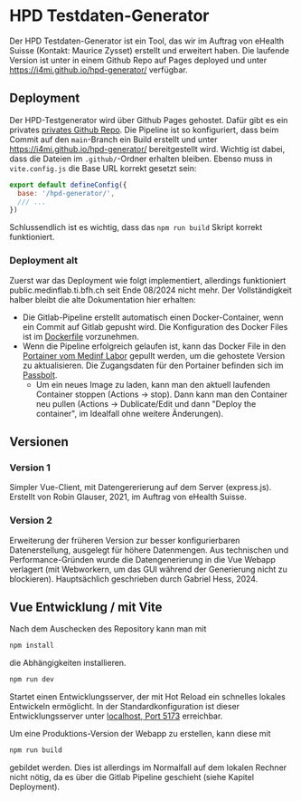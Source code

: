 # HPD Testdaten-Generator
Der HPD Testdaten-Generator ist ein Tool, das wir im Auftrag von eHealth Suisse (Kontakt: Maurice Zysset) erstellt und erweitert haben. Die laufende Version ist unter in einem Github Repo auf Pages deployed und unter https://i4mi.github.io/hpd-generator/ verfügbar.

## Deployment 
Der HPD-Testgenerator wird über Github Pages gehostet. Dafür gibt es ein privates [privates Github Repo](https://github.com/i4mi/hpd-generator). Die Pipeline ist so konfiguriert, dass beim Commit auf den `main`-Branch ein Build erstellt und unter https://i4mi.github.io/hpd-generator/ bereitgestellt wird.
Wichtig ist dabei, dass die Dateien im `.github/`-Ordner erhalten bleiben. Ebenso muss in `vite.config.js` die Base URL korrekt gesetzt sein:
```javascript
export default defineConfig({
  base: '/hpd-generator/',
  /// ...
})
```
Schlussendlich ist es wichtig, dass das `npm run build` Skript korrekt funktioniert.
 
### Deployment alt
Zuerst war das Deployment wie folgt implementiert, allerdings funktioniert public.medinflab.ti.bfh.ch seit Ende 08/2024 nicht mehr. Der Vollständigkeit halber bleibt die alte Dokumentation hier erhalten:
- Die Gitlab-Pipeline erstellt automatisch einen Docker-Container, wenn ein Commit auf Gitlab gepusht wird. Die Konfiguration des Docker Files ist im [Dockerfile](./Dockerfile) vorzunehmen.
- Wenn die Pipeline erfolgreich gelaufen ist, kann das Docker File in den [Portainer vom Medinf Labor](https://portainer.medinflab.ti.bfh.ch/#!/1/docker/containers/76def5f610343831defa9aa59ef0dbe70e26abfc584166f5dcd0ffa82ecefe98) gepullt werden, um die gehostete Version zu aktualisieren. Die Zugangsdaten für den Portainer befinden sich im [Passbolt](https://password.ti.bfh.ch).
  - Um ein neues Image zu laden, kann man den aktuell laufenden Container stoppen (Actions -> stop). Dann kann man den Container neu pullen (Actions -> Dublicate/Edit und dann "Deploy the container", im Idealfall ohne weitere Änderungen). 

## Versionen
### Version 1
Simpler Vue-Client, mit Datengererierung auf dem Server (express.js). Erstellt von Robin Glauser, 2021, im Auftrag von eHealth Suisse.

### Version 2
Erweiterung der früheren Version zur besser konfigurierbaren Datenerstellung, ausgelegt für höhere Datenmengen. Aus technischen und Performance-Gründen wurde die Datengenerierung in die Vue Webapp verlagert (mit Webworkern, um das GUI während der Generierung nicht zu blockieren). Hauptsächlich geschrieben durch Gabriel Hess, 2024.

## Vue Entwicklung / mit Vite
Nach dem Auschecken des Repository kann man mit 

```sh
npm install
```

die Abhängigkeiten installieren.

```sh
npm run dev
```
Startet einen Entwicklungsserver, der mit Hot Reload ein schnelles lokales Entwickeln ermöglicht. In der Standardkonfiguration ist dieser Entwicklungsserver unter [localhost, Port 5173](http://localhost:5173/) erreichbar.

Um eine Produktions-Version der Webapp zu erstellen, kann diese mit 
```sh
npm run build
``` 
gebildet werden. Dies ist allerdings im Normalfall auf dem lokalen Rechner nicht nötig, da es über die Gitlab Pipeline geschieht (siehe Kapitel Deployment).

